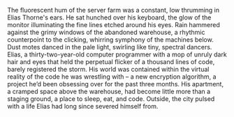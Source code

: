 The fluorescent hum of the server farm was a constant, low thrumming in Elias Thorne's ears.  He sat hunched over his keyboard, the glow of the monitor illuminating the fine lines etched around his eyes.  Rain hammered against the grimy windows of the abandoned warehouse, a rhythmic counterpoint to the clicking, whirring symphony of the machines below.  Dust motes danced in the pale light, swirling like tiny, spectral dancers.  Elias, a thirty-two-year-old computer programmer with a mop of unruly dark hair and eyes that held the perpetual flicker of a thousand lines of code, barely registered the storm. His world was contained within the virtual reality of the code he was wrestling with – a new encryption algorithm, a project he’d been obsessing over for the past three months.  His apartment, a cramped space above the warehouse, had become little more than a staging ground, a place to sleep, eat, and code.  Outside, the city pulsed with a life Elias had long since severed himself from.

